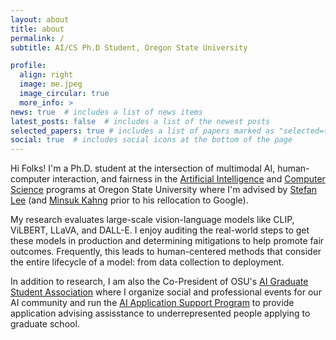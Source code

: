 ```yaml
---
layout: about
title: about
permalink: /
subtitle: AI/CS Ph.D Student, Oregon State University

profile:
  align: right
  image: me.jpeg
  image_circular: true
  more_info: >
news: true  # includes a list of news items
latest_posts: false  # includes a list of the newest posts
selected_papers: true # includes a list of papers marked as "selected={true}"
social: true  # includes social icons at the bottom of the page
---
```


Hi Folks! I'm a Ph.D. student at the intersection of multimodal AI, human-computer interaction, and fairness in the [Artificial Intelligence](https://eecs.oregonstate.edu/ai-degree-program) and [Computer Science](https://eecs.oregonstate.edu/academics/graduate/cs) programs at Oregon State University where I'm advised by [Stefan Lee](https://web.engr.oregonstate.edu/~leestef/) (and [Minsuk Kahng](https://minsuk.com/) prior to his rellocation to Google).

My research evaluates large-scale vision-language models like CLIP, ViLBERT, LLaVA, and DALL-E. I enjoy auditing the real-world steps to get these models in production and determining mitigations to help promote fair outcomes. Frequently, this leads to human-centered methods that consider the entire lifecycle of a model: from data collection to deployment.

In addition to research, I am also the Co-President of OSU's [AI Graduate Student Association](https://www.aigsa.club/) where I organize social and professional events for our AI community and run the [AI Application Support Program](https://www.aigsa.club/aiasp/) to provide application advising assisstance to underrepresented people applying to graduate school.